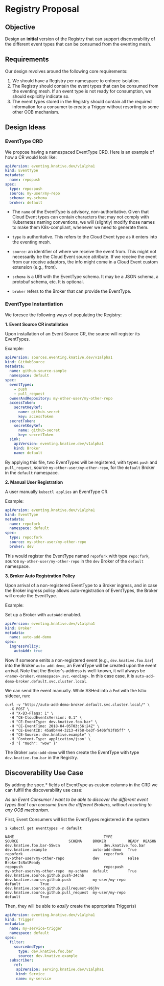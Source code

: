 # Registry Proposal

## Objective

Design an **initial** version of the Registry that can support discoverability of 
the different event types that can be consumed from the eventing mesh.

## Requirements

Our design revolves around the following core requirements:

1. We should have a Registry per namespace to enforce isolation.
2. The Registry should contain the event types that can be consumed from
the eventing mesh. If an event type is not ready for consumption, we should explicitly indicate so.
3. The event types stored in the Registry should contain all the required information 
for a consumer to create a Trigger without resorting to some other OOB mechanism.

## Design Ideas

### EventType CRD

We propose having a namespaced EventType CRD. Here is an example of how a CR would look like:

```yaml
apiVersion: eventing.knative.dev/v1alpha1
kind: EventType
metadata:
  name: repopush
spec:
  type: repo:push
  source: my-user/my-repo
  schema: my-schema
  broker: default
```


- The `name` of the EventType is advisory, non-authoritative. Given that Cloud Event types can 
contain characters that may not comply with Kubernetes naming conventions, we will (slightly) 
modify those names to make them K8s-compliant, whenever we need to generate them. 

- `type` is authoritative. This refers to the Cloud Event type as it enters into the eventing mesh. 

- `source`: an identifier of where we receive the event from. This might not necessarily be the Cloud Event source 
attribute. If we receive the event from our receive adaptors, the info might come in a Cloud Event custom extension (e.g., from).

- `schema` is a URI with the EventType schema. It may be a JSON schema, a protobuf schema, etc. It is optional.

- `broker` refers to the Broker that can provide the EventType. 

### EventType Instantiation

We foresee the following ways of populating the Registry:

**1. Event Source CR installation**

Upon installation of an Event Source CR, the source will register its EventTypes.

Example:

```yaml
apiVersion: sources.eventing.knative.dev/v1alpha1
kind: GitHubSource
metadata:
  name: github-source-sample
  namespace: default
spec:
  eventTypes:
    - push
    - pull_request
  ownerAndRepository: my-other-user/my-other-repo
  accessToken:
    secretKeyRef:
      name: github-secret
      key: accessToken
  secretToken:
    secretKeyRef:
      name: github-secret
      key: secretToken
  sink:
    apiVersion: eventing.knative.dev/v1alpha1
    kind: Broker
    name: default

```
 
By applying this file, two EventTypes will be registered, with types `push` and `pull_request`, 
source `my-other-user/my-other-repo`, for the `default` Broker in the `default` namespace.

**2. Manual User Registration**

A user manually `kubectl applies` an EventType CR.

Example: 

```yaml
apiVersion: eventing.knative.dev/v1alpha1
kind: EventType
metadata:
  name: repofork
  namespace: default
spec:
  type: repo:fork
  source: my-other-user/my-other-repo
  broker: dev
``` 

This would register the EventType named `repofork` with type `repo:fork`, source `my-other-user/my-other-repo` 
in the `dev` Broker of the `default` namespace.


**3. Broker Auto Registration Policy**

Upon arrival of a non-registered EventType to a Broker ingress, and in case the Broker 
ingress policy allows auto-registration of EventTypes, the Broker will create the EventType.

Example: 

Set up a Broker with `autoAdd` enabled.

```yaml
apiVersion: eventing.knative.dev/v1alpha1
kind: Broker
metadata:
  name: auto-add-demo
spec:
  ingressPolicy:
    autoAdd: true
```

Now if someone emits a non-registered event (e.g., `dev.knative.foo.bar`)
into the Broker `auto-add-demo`, an EventType will be created upon the event arrival. 
Note that the Broker's address is well-known, it will always be
`<name>-broker.<namespace>.svc.<ending>`. In this case case, it is
`auto-add-demo-broker.default.svc.cluster.local`.

We can send the event manually. While SSHed into a `Pod` with the Istio sidecar, run:

```shell
curl -v "http://auto-add-demo-broker.default.svc.cluster.local/" \
  -X POST \
  -H "X-B3-Flags: 1" \
  -H "CE-CloudEventsVersion: 0.1" \
  -H "CE-EventType: dev.knative.foo.bar" \
  -H "CE-EventTime: 2018-04-05T03:56:24Z" \
  -H "CE-EventID: 45a8b444-3213-4758-be3f-540bf93f85ff" \
  -H "CE-Source: dev.knative.example" \
  -H 'Content-Type: application/json' \
  -d '{ "much": "wow" }'
```
 
The Broker `auto-add-demo` will then create the EventType with type `dev.knative.foo.bar` in the Registry.

## Discoverability Use Case

By adding the spec.* fields of EventType as custom columns in the CRD we can fulfill the discoverability 
use case: 

*As an Event Consumer I want to be able to discover the different event types that I can consume 
from the different Brokers, without resorting to any OOB mechanism.*

First, Event Consumers will list the EventTypes registered in the system

`$ kubectl get eventtypes -n default`

```
NAME                                         TYPE                                    SOURCE                       SCHEMA     BROKER          READY  REASON
dev.knative.foo.bar-55wcn                    dev.knative.foo.bar                     dev.knative.example                     auto-add-demo   True 
repofork                                     repo:fork                               my-other-user/my-other-repo             dev             False  BrokerIsNotReady
repopush                                     repo:push                               my-other-user/my-other-repo  my-schema  default         True 
dev.knative.source.github.push-34cnb         dev.knative.source.github.push          my-user/my-repo                         default         True 
dev.knative.source.github.pullrequest-86jhv  dev.knative.source.github.pull_request  my-user/my-repo                         default         True  
```

Then, they will be able to *easily* create the appropriate Trigger(s)


```yaml
apiVersion: eventing.knative.dev/v1alpha1
kind: Trigger
metadata:
  name: my-service-trigger
  namespace: default
spec:
  filter:
    sourceAndType:
      type: dev.knative.foo.bar
      source: dev.knative.example
  subscriber:
    ref:
     apiVersion: serving.knative.dev/v1alpha1
     kind: Service
     name: my-service
```
